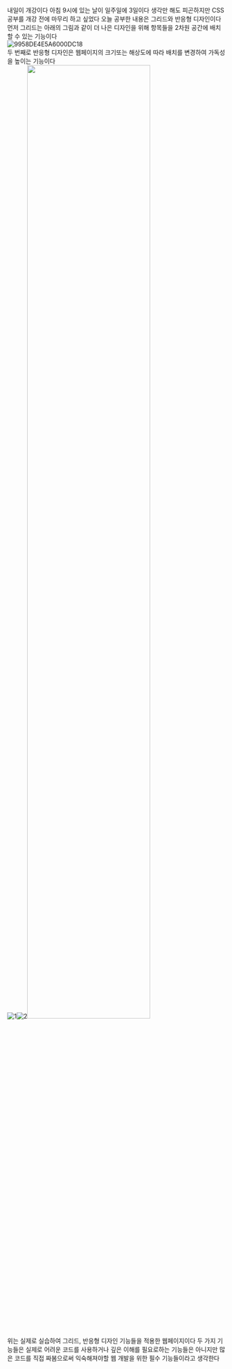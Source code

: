 내일이 개강이다
아침 9시에 있는 날이 일주일에 3일이다
생각만 해도 피곤하지만 CSS 공부를 개강 전에 마무리 하고 싶었다
오늘 공부한 내용은 그리드와 반응형 디자인이다
먼저 그리드는 아래의 그림과 같이 더 나은 디자인을 위해 항목들을 2차원 공간에 배치할 수 있는 기능이다
<br>![9958DE4E5A6000DC18](https://user-images.githubusercontent.com/38243724/64075586-f1a94680-ccf4-11e9-88d2-6183835d07e1.jpg)<br>
두 번째로 반응형 디자인은 웹페이지의 크기또는 해상도에 따라 배치를 변경하여 가독성을 높이는 기능이다
<br>![1](https://user-images.githubusercontent.com/38243724/64075753-55cd0a00-ccf7-11e9-921c-99360cff345c.JPG)![2](https://user-images.githubusercontent.com/38243724/64075769-60879f00-ccf7-11e9-918b-6af343216f53.JPG)<img src="https://user-images.githubusercontent.com/38243724/64075493-1355fe00-ccf4-11e9-8a4b-3cad8fb1a029.JPG" width="75%" height="75%"><br>
위는 실제로 실습하여 그리드, 반응형 디자인 기능들을 적용한 웹페이지이다
두 가지 기능들은 실제로 어려운 코드를 사용하거나 깊은 이해를 필요로하는 기능들은 아니지만 많은 코드를 직접 짜봄으로써
익숙해져야할 웹 개발을 위한 필수 기능들이라고 생각한다
